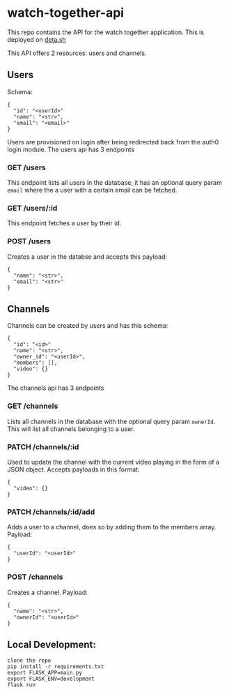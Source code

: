 # watch-together-api

This repo contains the API for the watch together application. This is deployed on [deta.sh]()

This API offers 2 resources: users and channels.

## Users

Schema:

```
{
  "id": "<userId>"
  "name": "<str>",
  "email": "<email>"
}
```

Users are provisioned on login after being redirected back from the auth0 login module.
The users api has 3 endpoints 

### GET /users
This endpoint lists all users in the database, it has an optional query param `email` where the a user with a certain email can be fetched.

### GET /users/:id
This endpoint fetches a user by their id.

### POST /users
Creates a user in the databse and accepts this payload:

```
{
  "name": "<str>",
  "email": "<str>"
}
```

## Channels
Channels can be created by users and has this schema: 

```
{
  "id": "<id>"
  "name": "<str>",
  "owner_id": "<userId>",
  "members": [],
  "video": {}
}
```

The channels api has 3 endpoints

### GET /channels
Lists all channels in the database with the optional query param `ownerId`. This will list all channels belonging to a user.

### PATCH /channels/:id
Used to update the channel with the current video playing in the form of a JSON object. Accepts payloads in this format:

```
{
  "video": {}
}
```

### PATCH /channels/:id/add 
Adds a user to a channel, does so by adding them to the members array.
Payload:

```
{
  "userId": "<userId>"
}
```

### POST /channels
Creates a channel. Payload:

```
{
  "name": "<str>",
  "ownerId": "<userId>"
}
```

## Local Development:

```
clone the repo
pip install -r requirements.txt
export FLASK_APP=main.py
export FLASK_ENV=development
flask run
```

